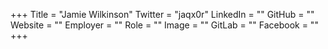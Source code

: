 +++
Title = "Jamie Wilkinson"
Twitter = "jaqx0r"
LinkedIn = ""
GitHub = ""
Website = ""
Employer = ""
Role = ""
Image = ""
GitLab = ""
Facebook = ""
+++
